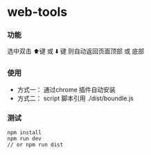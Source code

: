 # web-tools

### 功能
选中双击 ⬆️键 或 ⬇️ 键 则自动返回页面顶部 或 底部

### 使用
- 方式一： 通过chrome 插件自动安装
- 方式二： script 脚本引用 ./dist/boundle.js

### 测试
``````
npm install
npm run dev
// or npm run dist
``````
